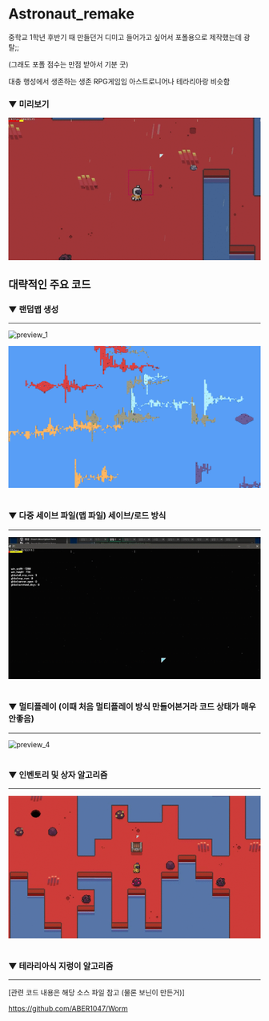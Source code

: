# Astronaut_remake


중학교 1학년 후반기 때 만들던거
디미고 들어가고 싶어서 포폴용으로 제작했는데 광탈;;

(그래도 포폴 점수는 만점 받아서 기분 굿)

대충 행성에서 생존하는 생존 RPG게임임
아스트로니어나 테라리아랑 비슷함

### ▼ 미리보기

![preview_0](preview.gif)



## 대략적인 주요 코드

### ▼ 랜덤맵 생성
-------------

![preview_1](preview1_1.gif)

![preview_2](preview1_2.PNG)

#

### ▼ 다중 세이브 파일(맵 파일) 세이브/로드 방식
-------------

![preview_3](preview2.gif)

#

### ▼ 멀티플레이 (이때 처음 멀티플레이 방식 만들어본거라 코드 상태가 매우 안좋음)
-------------

![preview_4](preview3.gif)

#

### ▼ 인벤토리 및 상자 알고리즘
-------------

![preview_5](preview4.gif)

#


### ▼ 테라리아식 지렁이 알고리즘
-------------

[관련 코드 내용은 해당 소스 파일 참고 (물론 보닌이 만든거)]

https://github.com/ABER1047/Worm
